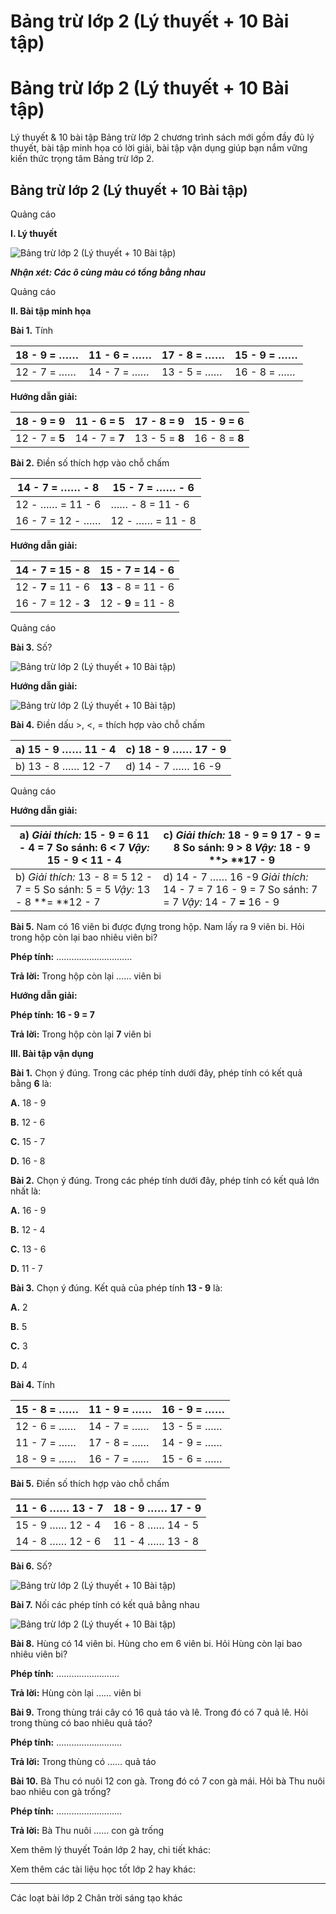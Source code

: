 # Bảng trừ lớp 2 (Lý thuyết + 10 Bài tập)

# Bảng trừ lớp 2 (Lý thuyết + 10 Bài tập)

Lý thuyết & 10 bài tập Bảng trừ lớp 2 chương trình sách mới gồm đầy đủ lý thuyết, bài tập minh họa có lời giải, bài tập vận dụng giúp bạn nắm vững kiến thức trọng tâm Bảng trừ lớp 2.

## Bảng trừ lớp 2 (Lý thuyết + 10 Bài tập)

Quảng cáo

**I. Lý thuyết**

![Bảng trừ lớp 2 \(Lý thuyết + 10 Bài tập\)](https://vietjack.com/toan-2-chan-troi/images/ly-thuyet-bang-tru-231173.PNG)

**_Nhận xét: Các ô cùng màu có tổng bằng nhau_**

Quảng cáo

**II. Bài tập minh họa**

**Bài 1.** Tính 

18 - 9 = …… |  11 - 6 = …… |  17 - 8 = …… |  15 - 9 = ……  
---|---|---|---  
12 - 7 = …… |  14 - 7 = …… |  13 - 5 = …… |  16 - 8 = ……  
  
**Hướng dẫn giải:**

18 - 9 = **9** |  11 - 6 = **5** |  17 - 8 = **9** |  15 - 9 = **6**  
---|---|---|---  
12 - 7 = **5** |  14 - 7 = **7** |  13 - 5 = **8** |  16 - 8 = **8**  
  
**Bài 2.** Điền số thích hợp vào chỗ chấm

14 - 7 = …… - 8 |  15 - 7 = …… - 6  
---|---  
12 - …… = 11 - 6 |  …… - 8 = 11 - 6  
16 - 7 = 12 - …… |  12 - …… = 11 - 8  
  
**Hướng dẫn giải:**

14 - 7 = **15** \- 8 |  15 - 7 = **14** \- 6  
---|---  
12 - **7** = 11 - 6 |  **13** \- 8 = 11 - 6  
16 - 7 = 12 - **3** |  12 - **9** = 11 - 8  
  
Quảng cáo

**Bài 3.** Số?

![Bảng trừ lớp 2 \(Lý thuyết + 10 Bài tập\)](https://vietjack.com/toan-2-chan-troi/images/ly-thuyet-bang-tru-231174.PNG)

**Hướng dẫn giải:**

![Bảng trừ lớp 2 \(Lý thuyết + 10 Bài tập\)](https://vietjack.com/toan-2-chan-troi/images/ly-thuyet-bang-tru-231175.PNG)

**Bài 4.** Điền dấu >, <, = thích hợp vào chỗ chấm

a) 15 - 9 …… 11 - 4 |  c) 18 - 9 …… 17 - 9  
---|---  
b) 13 - 8 …… 12 -7 |  d) 14 - 7 …… 16 -9  
  
Quảng cáo

**Hướng dẫn giải:**

a)  _Giải thích:_ 15 - 9 = 6 11 - 4 = 7 So sánh: 6 < 7 _Vậy:_ 15 - 9 **<** 11 - 4 |  c)  _Giải thích:_ 18 - 9 = 9 17 - 9 = 8 So sánh: 9 > 8 _Vậy:_ 18 - 9 **> **17 - 9  
---|---  
b)  _Giải thích:_ 13 - 8 = 5 12 - 7 = 5 So sánh: 5 = 5 _Vậy:_ 13 - 8 **= **12 - 7 |  d) 14 - 7 …… 16 -9 _Giải thích:_ 14 - 7 = 7 16 - 9 = 7 So sánh: 7 = 7 _Vậy:_ 14 - 7 **=** 16 - 9  
  
**Bài 5.** Nam có 16 viên bi được đựng trong hộp. Nam lấy ra 9 viên bi. Hỏi trong hộp còn lại bao nhiêu viên bi?

**Phép tính:** …………………………

**Trả lời:** Trong hộp còn lại …… viên bi

**Hướng dẫn giải:**

**Phép tính:** **16 - 9 = 7**

**Trả lời:** Trong hộp còn lại **7** viên bi

**III. Bài tập vận dụng**

**Bài 1.** Chọn ý đúng. Trong các phép tính dưới đây, phép tính có kết quả bằng **6** là: 

**A.** 18 - 9

**B.** 12 - 6

**C.** 15 - 7

**D.** 16 - 8

**Bài 2.** Chọn ý đúng. Trong các phép tính dưới đây, phép tính có kết quả lớn nhất là: 

**A.** 16 - 9

**B.** 12 - 4

**C.** 13 - 6

**D.** 11 - 7

**Bài 3.** Chọn ý đúng. Kết quả của phép tính **13 - 9** là: 

**A.** 2

**B.** 5

**C.** 3

**D.** 4

**Bài 4.** Tính

15 - 8 = …… |  11 - 9 = …… |  16 - 9 = ……  
---|---|---  
12 - 6 = …… |  14 - 7 = …… |  13 - 5 = ……  
11 - 7 = …… |  17 - 8 = …… |  14 - 9 = ……  
18 - 9 = …… |  16 - 7 = …… |  15 - 6 = ……  
  
**Bài 5.** Điền số thích hợp vào chỗ chấm

11 - 6 …… 13 - 7 |  18 - 9 …… 17 - 9  
---|---  
15 - 9 …… 12 - 4 |  16 - 8 …… 14 - 5  
14 - 8 …… 12 - 6  |  11 - 4 …… 13 - 8  
  
**Bài 6.** Số?

![Bảng trừ lớp 2 \(Lý thuyết + 10 Bài tập\)](https://vietjack.com/toan-2-chan-troi/images/ly-thuyet-bang-tru-231176.PNG)

**Bài 7.** Nối các phép tính có kết quả bằng nhau

![Bảng trừ lớp 2 \(Lý thuyết + 10 Bài tập\)](https://vietjack.com/toan-2-chan-troi/images/ly-thuyet-bang-tru-231177.PNG)

**Bài 8.** Hùng có 14 viên bi. Hùng cho em 6 viên bi. Hỏi Hùng còn lại bao nhiêu viên bi?

**Phép tính:** …………………….

**Trả lời:** Hùng còn lại …… viên bi

**Bài 9.** Trong thùng trái cây có 16 quả táo và lê. Trong đó có 7 quả lê. Hỏi trong thùng có bao nhiêu quả táo?

**Phép tính:** ……………………..

**Trả lời:** Trong thùng có …… quả táo

**Bài 10.** Bà Thu có nuôi 12 con gà. Trong đó có 7 con gà mái. Hỏi bà Thu nuôi bao nhiêu con gà trống?

**Phép tính:** ……………………..

**Trả lời:** Bà Thu nuôi …… con gà trống

Xem thêm lý thuyết Toán lớp 2 hay, chi tiết khác:

Xem thêm các tài liệu học tốt lớp 2 hay khác:

* * *

Các loạt bài lớp 2 Chân trời sáng tạo khác
